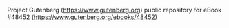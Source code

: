 Project Gutenberg (https://www.gutenberg.org) public repository for eBook #48452 (https://www.gutenberg.org/ebooks/48452)
